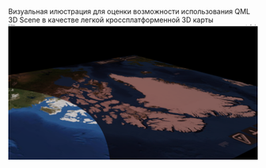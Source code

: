 Визуальная илюстрация для оценки возможности использования QML 3D Scene в качестве легкой кроссплатформенной 3D карты
![Image alt](https://github.com/Viilture/QML3DScene/blob/main/map.png)
